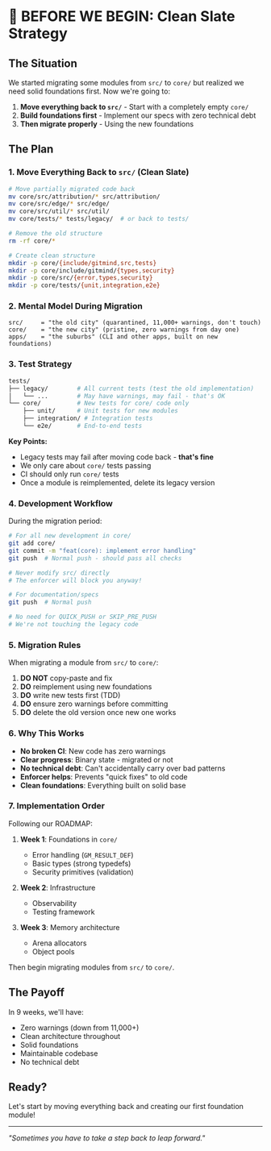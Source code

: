 # 🚧 BEFORE WE BEGIN: Clean Slate Strategy

## The Situation

We started migrating some modules from `src/` to `core/` but realized we need solid foundations first. Now we're going to:

1. **Move everything back to `src/`** - Start with a completely empty `core/`
2. **Build foundations first** - Implement our specs with zero technical debt
3. **Then migrate properly** - Using the new foundations

## The Plan

### 1. Move Everything Back to `src/` (Clean Slate)

```bash
# Move partially migrated code back
mv core/src/attribution/* src/attribution/
mv core/src/edge/* src/edge/
mv core/src/util/* src/util/
mv core/tests/* tests/legacy/  # or back to tests/

# Remove the old structure
rm -rf core/*

# Create clean structure
mkdir -p core/{include/gitmind,src,tests}
mkdir -p core/include/gitmind/{types,security}
mkdir -p core/src/{error,types,security}
mkdir -p core/tests/{unit,integration,e2e}
```

### 2. Mental Model During Migration

```
src/     = "the old city" (quarantined, 11,000+ warnings, don't touch)
core/    = "the new city" (pristine, zero warnings from day one)
apps/    = "the suburbs" (CLI and other apps, built on new foundations)
```

### 3. Test Strategy

```bash
tests/
├── legacy/        # All current tests (test the old implementation)
│   └── ...        # May have warnings, may fail - that's OK
└── core/          # New tests for core/ code only
    ├── unit/      # Unit tests for new modules
    ├── integration/ # Integration tests
    └── e2e/       # End-to-end tests
```

**Key Points:**
- Legacy tests may fail after moving code back - **that's fine**
- We only care about `core/` tests passing
- CI should only run `core/` tests
- Once a module is reimplemented, delete its legacy version

### 4. Development Workflow

During the migration period:

```bash
# For all new development in core/
git add core/
git commit -m "feat(core): implement error handling"
git push  # Normal push - should pass all checks

# Never modify src/ directly
# The enforcer will block you anyway!

# For documentation/specs
git push  # Normal push

# No need for QUICK_PUSH or SKIP_PRE_PUSH
# We're not touching the legacy code
```

### 5. Migration Rules

When migrating a module from `src/` to `core/`:

1. **DO NOT** copy-paste and fix
2. **DO** reimplement using new foundations
3. **DO** write new tests first (TDD)
4. **DO** ensure zero warnings before committing
5. **DO** delete the old version once new one works

### 6. Why This Works

- **No broken CI**: New code has zero warnings
- **Clear progress**: Binary state - migrated or not
- **No technical debt**: Can't accidentally carry over bad patterns
- **Enforcer helps**: Prevents "quick fixes" to old code
- **Clean foundations**: Everything built on solid base

### 7. Implementation Order

Following our ROADMAP:

1. **Week 1**: Foundations in `core/`
   - Error handling (`GM_RESULT_DEF`)
   - Basic types (strong typedefs)
   - Security primitives (validation)

2. **Week 2**: Infrastructure
   - Observability
   - Testing framework

3. **Week 3**: Memory architecture
   - Arena allocators
   - Object pools

Then begin migrating modules from `src/` to `core/`.

## The Payoff

In 9 weeks, we'll have:
- Zero warnings (down from 11,000+)
- Clean architecture throughout
- Solid foundations
- Maintainable codebase
- No technical debt

## Ready?

Let's start by moving everything back and creating our first foundation module!

---

*"Sometimes you have to take a step back to leap forward."*
